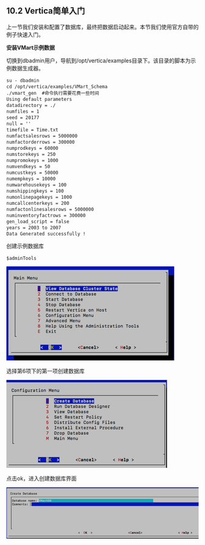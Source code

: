 ## 10.2 Vertica简单入门

上一节我们安装和配置了数据库，最终把数据启动起来。本节我们使用官方自带的例子快速入门。

**安装VMart示例数据**

切换到dbadmin用户，导航到/opt/vertica/examples目录下。该目录的脚本为示例数据生成器。

```
su - dbadmin
cd /opt/vertica/examples/VMart_Schema
./vmart_gen  #命令执行需要花费一些时间
Using default parameters
datadirectory = ./
numfiles = 1
seed = 20177
null = ''
timefile = Time.txt
numfactsalesrows = 5000000
numfactorderrows = 300000
numprodkeys = 60000
numstorekeys = 250
numpromokeys = 1000
numvendkeys = 50
numcustkeys = 50000
numempkeys = 10000
numwarehousekeys = 100
numshippingkeys = 100
numonlinepagekeys = 1000
numcallcenterkeys = 200
numfactonlinesalesrows = 5000000
numinventoryfactrows = 300000
gen_load_script = false
years = 2003 to 2007
Data Generated successfully !
```

创建示例数据库

```
$adminTools
```

![](/assets-10/10.2_1.png)

选择第6项下的第一项创建数据库

![](/assets-10/10.2_2.png)

点击ok，进入创建数据库界面

![](/assets-10/10.2_3.png)



